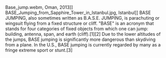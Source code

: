 Base_jump.webm, Oman, 2013]] BASE_Jumping_from_Sapphire_Tower_in_Istanbul.jpg, Istanbul]] BASE JUMPING, also sometimes written as B.A.S.E. JUMPING, is parachuting or wingsuit flying from a fixed structure or cliff. "BASE" is an acronym that stands for four categories of fixed objects from which one can jump: building, antenna, span, and earth (cliff).[1][2] Due to the lower altitudes of the jumps, BASE jumping is significantly more dangerous than skydiving from a plane. In the U.S., BASE jumping is currently regarded by many as a fringe extreme sport or stunt.[3]
